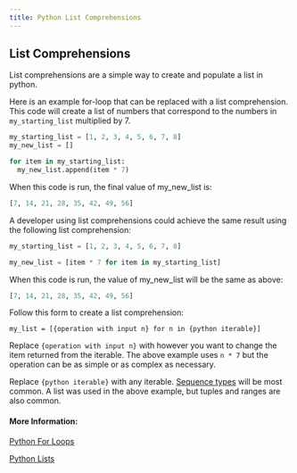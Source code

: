 ```yaml
---
title: Python List Comprehensions
---
```

## List Comprehensions

List comprehensions are a simple way to create and populate a list in python.

Here is an example for-loop that can be replaced with a list comprehension. This code will create a list of numbers that correspond to the numbers in ```my_starting_list``` multiplied by 7.

```py
my_starting_list = [1, 2, 3, 4, 5, 6, 7, 8]
my_new_list = []

for item in my_starting_list:
  my_new_list.append(item * 7)
```

When this code is run, the final value of my_new_list is:
```py
[7, 14, 21, 28, 35, 42, 49, 56]
```

A developer using list comprehensions could achieve the same result using the following list comprehension:

```py
my_starting_list = [1, 2, 3, 4, 5, 6, 7, 8]

my_new_list = [item * 7 for item in my_starting_list]
```

When this code is run, the value of my_new_list will be the same as above:
```py
[7, 14, 21, 28, 35, 42, 49, 56]
```

Follow this form to create a list comprehension:

```my_list = [{operation with input n} for n in {python iterable}]```

Replace ```{operation with input n}``` with however you want to change the item returned from the iterable. The above example uses ```n * 7``` but the operation can be as simple or as complex as necessary.

Replace ```{python iterable}``` with any iterable. [Sequence types](https://guide.freecodecamp.org/python/sequence-types) will be most common. A list was used in the above example, but tuples and ranges are also common.

#### More Information:
[Python For Loops](https://guide.freecodecamp.org/python/for-loop-statements)

[Python Lists](https://guide.freecodecamp.org/python/learn-about-python-lists)

